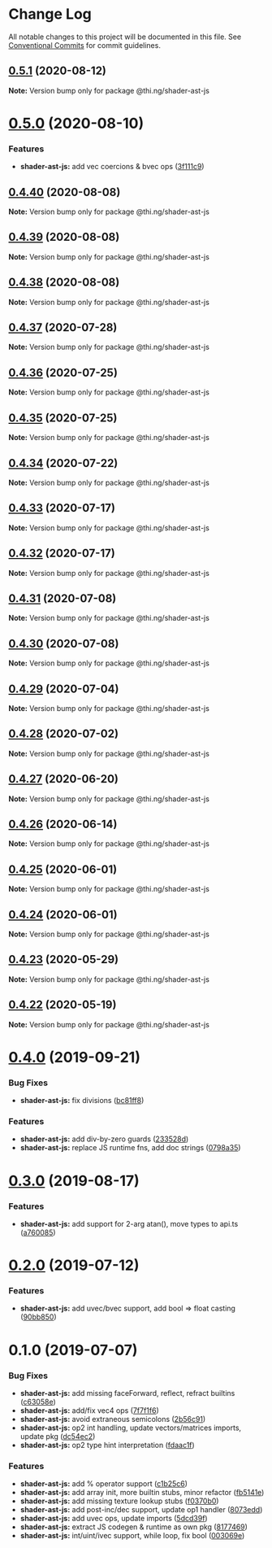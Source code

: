 # Change Log

All notable changes to this project will be documented in this file.
See [Conventional Commits](https://conventionalcommits.org) for commit guidelines.

## [0.5.1](https://github.com/thi-ng/umbrella/compare/@thi.ng/shader-ast-js@0.5.0...@thi.ng/shader-ast-js@0.5.1) (2020-08-12)

**Note:** Version bump only for package @thi.ng/shader-ast-js





# [0.5.0](https://github.com/thi-ng/umbrella/compare/@thi.ng/shader-ast-js@0.4.40...@thi.ng/shader-ast-js@0.5.0) (2020-08-10)


### Features

* **shader-ast-js:** add vec coercions & bvec ops ([3f111c9](https://github.com/thi-ng/umbrella/commit/3f111c98190c8c6972033901df391a237d7d8491))





## [0.4.40](https://github.com/thi-ng/umbrella/compare/@thi.ng/shader-ast-js@0.4.39...@thi.ng/shader-ast-js@0.4.40) (2020-08-08)

**Note:** Version bump only for package @thi.ng/shader-ast-js





## [0.4.39](https://github.com/thi-ng/umbrella/compare/@thi.ng/shader-ast-js@0.4.38...@thi.ng/shader-ast-js@0.4.39) (2020-08-08)

**Note:** Version bump only for package @thi.ng/shader-ast-js





## [0.4.38](https://github.com/thi-ng/umbrella/compare/@thi.ng/shader-ast-js@0.4.37...@thi.ng/shader-ast-js@0.4.38) (2020-08-08)

**Note:** Version bump only for package @thi.ng/shader-ast-js





## [0.4.37](https://github.com/thi-ng/umbrella/compare/@thi.ng/shader-ast-js@0.4.36...@thi.ng/shader-ast-js@0.4.37) (2020-07-28)

**Note:** Version bump only for package @thi.ng/shader-ast-js





## [0.4.36](https://github.com/thi-ng/umbrella/compare/@thi.ng/shader-ast-js@0.4.35...@thi.ng/shader-ast-js@0.4.36) (2020-07-25)

**Note:** Version bump only for package @thi.ng/shader-ast-js





## [0.4.35](https://github.com/thi-ng/umbrella/compare/@thi.ng/shader-ast-js@0.4.34...@thi.ng/shader-ast-js@0.4.35) (2020-07-25)

**Note:** Version bump only for package @thi.ng/shader-ast-js





## [0.4.34](https://github.com/thi-ng/umbrella/compare/@thi.ng/shader-ast-js@0.4.33...@thi.ng/shader-ast-js@0.4.34) (2020-07-22)

**Note:** Version bump only for package @thi.ng/shader-ast-js





## [0.4.33](https://github.com/thi-ng/umbrella/compare/@thi.ng/shader-ast-js@0.4.32...@thi.ng/shader-ast-js@0.4.33) (2020-07-17)

**Note:** Version bump only for package @thi.ng/shader-ast-js





## [0.4.32](https://github.com/thi-ng/umbrella/compare/@thi.ng/shader-ast-js@0.4.31...@thi.ng/shader-ast-js@0.4.32) (2020-07-17)

**Note:** Version bump only for package @thi.ng/shader-ast-js





## [0.4.31](https://github.com/thi-ng/umbrella/compare/@thi.ng/shader-ast-js@0.4.30...@thi.ng/shader-ast-js@0.4.31) (2020-07-08)

**Note:** Version bump only for package @thi.ng/shader-ast-js





## [0.4.30](https://github.com/thi-ng/umbrella/compare/@thi.ng/shader-ast-js@0.4.29...@thi.ng/shader-ast-js@0.4.30) (2020-07-08)

**Note:** Version bump only for package @thi.ng/shader-ast-js





## [0.4.29](https://github.com/thi-ng/umbrella/compare/@thi.ng/shader-ast-js@0.4.28...@thi.ng/shader-ast-js@0.4.29) (2020-07-04)

**Note:** Version bump only for package @thi.ng/shader-ast-js





## [0.4.28](https://github.com/thi-ng/umbrella/compare/@thi.ng/shader-ast-js@0.4.27...@thi.ng/shader-ast-js@0.4.28) (2020-07-02)

**Note:** Version bump only for package @thi.ng/shader-ast-js





## [0.4.27](https://github.com/thi-ng/umbrella/compare/@thi.ng/shader-ast-js@0.4.26...@thi.ng/shader-ast-js@0.4.27) (2020-06-20)

**Note:** Version bump only for package @thi.ng/shader-ast-js





## [0.4.26](https://github.com/thi-ng/umbrella/compare/@thi.ng/shader-ast-js@0.4.25...@thi.ng/shader-ast-js@0.4.26) (2020-06-14)

**Note:** Version bump only for package @thi.ng/shader-ast-js





## [0.4.25](https://github.com/thi-ng/umbrella/compare/@thi.ng/shader-ast-js@0.4.24...@thi.ng/shader-ast-js@0.4.25) (2020-06-01)

**Note:** Version bump only for package @thi.ng/shader-ast-js





## [0.4.24](https://github.com/thi-ng/umbrella/compare/@thi.ng/shader-ast-js@0.4.23...@thi.ng/shader-ast-js@0.4.24) (2020-06-01)

**Note:** Version bump only for package @thi.ng/shader-ast-js





## [0.4.23](https://github.com/thi-ng/umbrella/compare/@thi.ng/shader-ast-js@0.4.22...@thi.ng/shader-ast-js@0.4.23) (2020-05-29)

**Note:** Version bump only for package @thi.ng/shader-ast-js





## [0.4.22](https://github.com/thi-ng/umbrella/compare/@thi.ng/shader-ast-js@0.4.21...@thi.ng/shader-ast-js@0.4.22) (2020-05-19)

**Note:** Version bump only for package @thi.ng/shader-ast-js





# [0.4.0](https://github.com/thi-ng/umbrella/compare/@thi.ng/shader-ast-js@0.3.1...@thi.ng/shader-ast-js@0.4.0) (2019-09-21)

### Bug Fixes

* **shader-ast-js:** fix divisions ([bc81ff8](https://github.com/thi-ng/umbrella/commit/bc81ff8))

### Features

* **shader-ast-js:** add div-by-zero guards ([233528d](https://github.com/thi-ng/umbrella/commit/233528d))
* **shader-ast-js:** replace JS runtime fns, add doc strings ([0798a35](https://github.com/thi-ng/umbrella/commit/0798a35))

# [0.3.0](https://github.com/thi-ng/umbrella/compare/@thi.ng/shader-ast-js@0.2.3...@thi.ng/shader-ast-js@0.3.0) (2019-08-17)

### Features

* **shader-ast-js:** add support for 2-arg atan(), move types to api.ts ([a760085](https://github.com/thi-ng/umbrella/commit/a760085))

# [0.2.0](https://github.com/thi-ng/umbrella/compare/@thi.ng/shader-ast-js@0.1.1...@thi.ng/shader-ast-js@0.2.0) (2019-07-12)

### Features

* **shader-ast-js:** add uvec/bvec support, add bool => float casting ([90bb850](https://github.com/thi-ng/umbrella/commit/90bb850))

# 0.1.0 (2019-07-07)

### Bug Fixes

* **shader-ast-js:** add missing faceForward, reflect, refract builtins ([c63058e](https://github.com/thi-ng/umbrella/commit/c63058e))
* **shader-ast-js:** add/fix vec4 ops ([7f7f1f6](https://github.com/thi-ng/umbrella/commit/7f7f1f6))
* **shader-ast-js:** avoid extraneous semicolons ([2b56c91](https://github.com/thi-ng/umbrella/commit/2b56c91))
* **shader-ast-js:** op2 int handling, update vectors/matrices imports, update pkg ([dc54ec2](https://github.com/thi-ng/umbrella/commit/dc54ec2))
* **shader-ast-js:** op2 type hint interpretation ([fdaac1f](https://github.com/thi-ng/umbrella/commit/fdaac1f))

### Features

* **shader-ast-js:** add % operator support ([c1b25c6](https://github.com/thi-ng/umbrella/commit/c1b25c6))
* **shader-ast-js:** add array init, more builtin stubs, minor refactor ([fb5141e](https://github.com/thi-ng/umbrella/commit/fb5141e))
* **shader-ast-js:** add missing texture lookup stubs ([f0370b0](https://github.com/thi-ng/umbrella/commit/f0370b0))
* **shader-ast-js:** add post-inc/dec support, update op1 handler ([8073edd](https://github.com/thi-ng/umbrella/commit/8073edd))
* **shader-ast-js:** add uvec ops, update imports ([5dcd39f](https://github.com/thi-ng/umbrella/commit/5dcd39f))
* **shader-ast-js:** extract JS codegen & runtime as own pkg ([8177469](https://github.com/thi-ng/umbrella/commit/8177469))
* **shader-ast-js:** int/uint/ivec support, while loop, fix bool ([003069e](https://github.com/thi-ng/umbrella/commit/003069e))
